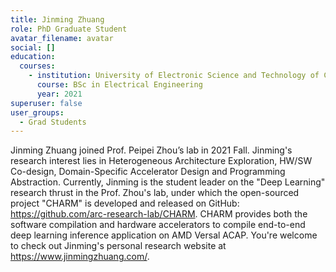 ```yaml
---
title: Jinming Zhuang
role: PhD Graduate Student
avatar_filename: avatar
social: []
education:
  courses:
    - institution: University of Electronic Science and Technology of China
      course: BSc in Electrical Engineering
      year: 2021
superuser: false
user_groups:
  - Grad Students
---
```

Jinming Zhuang joined Prof. Peipei Zhou’s lab in 2021 Fall. Jinming's research interest lies in Heterogeneous Architecture Exploration, HW/SW Co-design, Domain-Specific Accelerator Design and Programming Abstraction. 
Currently, Jinming is the student leader on the "Deep Learning" research thrust in the Prof. Zhou's lab, under which the open-sourced project "CHARM" is developed and released on GitHub: https://github.com/arc-research-lab/CHARM. CHARM provides both the software compilation and hardware accelerators to compile end-to-end deep learning inference application on AMD Versal ACAP. 
You're welcome to check out Jinming's personal research website at https://www.jinmingzhuang.com/.
